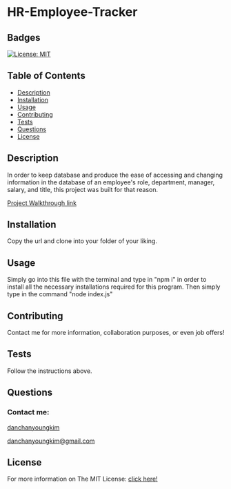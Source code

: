 # HR-Employee-Tracker

  ## Badges
  [![License: MIT](https://img.shields.io/badge/License-MIT-yellow.svg)](https://opensource.org/licenses/MIT)

  ## Table of Contents
  - [Description](#description)
  - [Installation](#installation)
  - [Usage](#usage)
  - [Contributing](#contributing)
  - [Tests](#tests)
  - [Questions](#questions)
  - [License](#license)

  ## Description
  In order to keep database and produce the ease of accessing and changing information in the database of an employee's role, department, manager, salary, and title, this project was built for that reason. 

[Project Walkthrough link](https://www.youtube.com/watch?v=IDzU8HD0p5U&ab_channel=DanKim)

  ## Installation
  Copy the url and clone into your folder of your liking.

  ## Usage
  Simply go into this file with the terminal and type in "npm i" in order to install all the necessary installations required for this program. Then simply type in the command "node index.js"

  ## Contributing
  Contact me for more information, collaboration purposes, or even job offers!
  
  ## Tests
  Follow the instructions above.

  ## Questions
  ### Contact me:
  [danchanyoungkim](https://github.com/danchanyoungkim)
  
  danchanyoungkim@gmail.com

  ## License
  For more information on The MIT License:
  [click here!](https://opensource.org/licenses/MIT)
